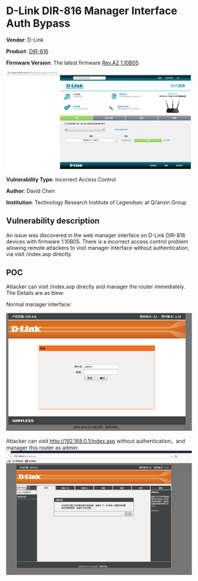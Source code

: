 # D-Link DIR-816 Manager Interface Auth Bypass
**Vendor**: D-Link

**Product**: [DIR-816](http://support.dlink.com.cn/ProductInfo.aspx?m=DIR-816)

**Firmware Version**: The latest firmware [Rev.A2 1.10B05](http://support.dlink.com.cn/ProductInfo.aspx?m=DIR-816)

![image](https://github.com/leonW7/D-Link/blob/master/7.PNG)

**Vulnerability Type**: Incorrect Access Control

**Author**: David Chen

**Institution**: Technology Research Institute of Legendsec at Qi’anxin Group

Vulnerability description
-------------------------
An issue was discovered in the web manager interface on D-Link DIR-816 devices with firmware 1.10B05. There is a incorrect access control problem allowing remote attackers to visit manager interface without authentication, via visit /index.asp directly.

POC
-------------------------

Attacker can visit /index.asp directly and manager the router immediately. The Details are as blew:

Normal manager interface:

![image](https://github.com/leonW7/D-Link/blob/master/7-2.png)

Attacker can visit http://192.168.0.1/index.asp without authentication，and manager this router as admin:
![image](https://github.com/leonW7/D-Link/blob/master/7-3.png)
